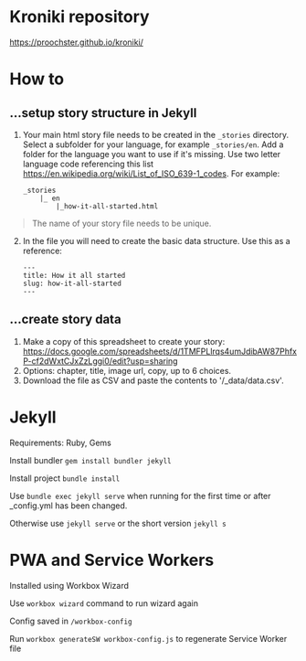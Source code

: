 # Kroniki repository

https://proochster.github.io/kroniki/

# How to

## ...setup story structure in Jekyll

1. Your main html story file needs to be created in the `_stories` directory. Select a subfolder for your language, for example `_stories/en`. Add a folder for the language you want to use if it's missing. Use two letter language code referencing this list https://en.wikipedia.org/wiki/List_of_ISO_639-1_codes. For example:
    ```
    _stories
        |_ en
            |_how-it-all-started.html
    ```
> The name of your story file needs to be unique.
2. In the file you will need to create the basic data structure. Use this as a reference:
    ```
    ---
    title: How it all started
    slug: how-it-all-started
    ---
    ```

## ...create story data

1. Make a copy of this spreadsheet to create your story: https://docs.google.com/spreadsheets/d/1TMFPLlrqs4umJdibAW87PhfxP-cf2dWxtCJxZzLggi0/edit?usp=sharing
2. Options: chapter, title, image url, copy, up to 6 choices.
3. Download the file as CSV and paste the contents to '/_data/data.csv'.



# Jekyll

Requirements: Ruby, Gems

Install bundler `gem install bundler jekyll`

Install project `bundle install`

Use `bundle exec jekyll serve` when running for the first time or after _config.yml has been changed.

Otherwise use `jekyll serve` or the short version `jekyll s`



# PWA and Service Workers

Installed using Workbox Wizard

Use `workbox wizard` command to run wizard again

Config saved in `/workbox-config`

Run `workbox generateSW workbox-config.js` to regenerate Service Worker file
